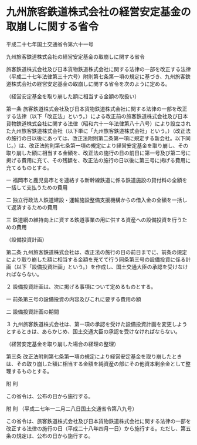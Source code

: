 # 九州旅客鉄道株式会社の経営安定基金の取崩しに関する省令

平成二十七年国土交通省令第六十一号

九州旅客鉄道株式会社の経営安定基金の取崩しに関する省令

旅客鉄道株式会社及び日本貨物鉄道株式会社に関する法律の一部を改正する法律（平成二十七年法律第三十六号）附則第七条第一項の規定に基づき、九州旅客鉄道株式会社の経営安定基金の取崩しに関する省令を次のように定める。

（経営安定基金を取り崩した額に相当する金額の取扱い）

第一条 旅客鉄道株式会社及び日本貨物鉄道株式会社に関する法律の一部を改正する法律（以下「改正法」という。）による改正前の旅客鉄道株式会社及び日本貨物鉄道株式会社に関する法律（昭和六十一年法律第八十八号）により設立された九州旅客鉄道株式会社（以下単に「九州旅客鉄道株式会社」という。）（改正法の施行の日以後にあっては、改正法附則第二条第一項に規定する新会社。以下同じ。）は、改正法附則第七条第一項の規定により経営安定基金を取り崩し、その取り崩した額に相当する金額を、改正法の施行の日の前日に第一号及び第二号に掲げる費用に充て、その残額を、改正法の施行の日以後に第三号に掲げる費用に充てるものとする。

一 福岡市と鹿児島市とを連絡する新幹線鉄道に係る鉄道施設の貸付料の全額を一括して支払うための費用

二 独立行政法人鉄道建設・運輸施設整備支援機構からの借入金の全額を一括して返済するための費用

三 鉄道網の維持向上に資する鉄道事業の用に供する資産への設備投資を行うための費用

（設備投資計画）

第二条 九州旅客鉄道株式会社は、改正法の施行の日の前日までに、前条の規定により取り崩した額に相当する金額を充てて行う同条第三号の設備投資に係る計画（以下「設備投資計画」という。）を作成し、国土交通大臣の承認を受けなければならない。

２ 設備投資計画は、次に掲げる事項について定めるものとする。

一 前条第三号の設備投資の内容及びこれに要する費用の額

二 設備投資計画の期間

３ 九州旅客鉄道株式会社は、第一項の承認を受けた設備投資計画を変更しようとするときは、あらかじめ、国土交通大臣の承認を受けなければならない。

（経営安定基金を取り崩した場合の経理の整理）

第三条 改正法附則第七条第一項の規定により経営安定基金を取り崩したときは、その取り崩した額に相当する金額を純資産の部にその他資本剰余金として整理するものとする。

附 則

この省令は、公布の日から施行する。

附 則 （平成二七年一二月二八日国土交通省令第八九号）

この省令は、旅客鉄道株式会社及び日本貨物鉄道株式会社に関する法律の一部を改正する法律の施行の日（平成二十八年四月一日）から施行する。ただし、第五条の規定は、公布の日から施行する。
